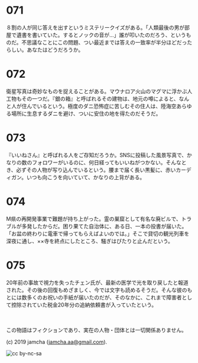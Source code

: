 

# 071

８割の人が同じ答えを出すというミステリークイズがある。「人類最後の男が部屋で遺書を書いていた。するとノックの音が…」誰が叩いたのだろう、というものだ。不思議なことにこの問題、つい最近までは答えの一致率が半分ほどだったらしい。あなたはどうだろうか。

# 072

衛星写真は奇妙なものを捉えることがある。マウナロア火山のマグマに浮かぶ人工物もその一つだ。『銀の箱』と呼ばれるその建物は、地元の噂によると、なんと人が住んでいるという。極度のダニ恐怖症に苦しむその住人は、陸海空あらゆる場所に生息するダニを避け、ついに安住の地を得たのだそうだ。

# 073

『いいねさん』と呼ばれる人をご存知だろうか。SNSに投稿した風景写真で、かなりの数のフォロワーがいるのに、何日経ってもいいねがつかない。そんなとき、必ずその人物が写り込んでいるという。腰まで届く長い黒髪に、赤いカーディガン。いつも向こうを向いていて、かなりの上背がある。

# 074

M県の再開発事業で難題が持ち上がった。霊の巣窟として有名な廃ビルで、トラブルが多発したからだ。困り果てた自治体に、ある日、一本の投書が届いた。「お盆の終わりに電車で帰ってもらえばよいのでは。」そこで貸切の観光列車を深夜に通し、××寺を終点にしたところ、騒ぎはぴたりと止んだという。

# 075

20年前の事故で視力を失ったチェン氏が、最新の医学で光を取り戻したと報道された。その後の回復もめざましく、今では文字も読めるそうだ。そんな彼のもとには数多くのお祝いの手紙が届いたのだが、そのなかに、これまで障害者として控除されていた税金20年分の追納依頼書が入っていたという。

<br>  
<br>  
この物語はフィクションであり、実在の人物・団体とは一切関係ありません。  

(c) 2019 jamcha (jamcha.aa@gmail.com).  

![cc by-nc-sa](https://i.creativecommons.org/l/by-nc-sa/4.0/88x31.png)  

